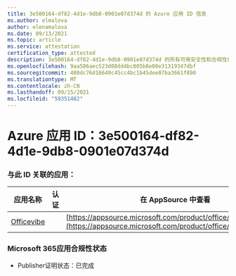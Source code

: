 ```yaml
---
title: 3e500164-df82-4d1e-9db8-0901e07d374d 的 Azure 应用 ID 信息
ms.author: elmalova
author: elenamalova
ms.date: 09/13/2021
ms.topic: article
ms.service: attestation
certification_type: attested
description: 3e500164-df82-4d1e-9db8-0901e07d374d 的所有可用安全性和合规性信息。
ms.openlocfilehash: 9aa586aec523d08dd4bc805b8e00e31319347dbf
ms.sourcegitcommit: 400dc76d16649c45cc4bc1b45dee07ba3661f890
ms.translationtype: MT
ms.contentlocale: zh-CN
ms.lasthandoff: 09/15/2021
ms.locfileid: "59351482"
---
```

# <a name="azure-app-id-3e500164-df82-4d1e-9db8-0901e07d374d"></a>Azure 应用 ID：3e500164-df82-4d1e-9db8-0901e07d374d


### <a name="apps-associated-with-this-id"></a>与此 ID 关联的应用：
| **应用名称** | **认证** | **在 AppSource 中查看** |
|--------------|---------------|-----------------------|
| [Officevibe](https://docs.microsoft.com/microsoft-365-app-certification/forward/WA200002508) |  | [https://appsource.microsoft.com/product/office/WA200002508](https://appsource.microsoft.com/product/office/WA200002508) |

### <a name="microsoft-365-app-compliance-status"></a>Microsoft 365应用合规性状态
- Publisher证明状态：已完成
